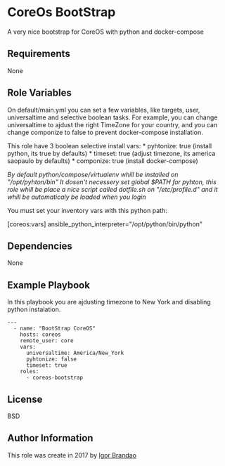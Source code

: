 CoreOs BootStrap
=========

A very nice bootstrap for CoreOS with python and docker-compose

Requirements
------------

None

Role Variables
--------------

On default/main.yml you can set a few variables, like targets, user, universaltime and selective boolean tasks.
For example, you can change universaltime to ajdust the right TimeZone for your country, and you can change componize
to false to prevent docker-compose installation.

This role have 3 boolean selective install vars:
    * pyhtonize: true (install python, its true by defaults)
    * timeset: true   (adjust timezone, its america saopaulo by defaults)
    * componize: true (install docker-compose)

_By default python/compose/virtualenv whill be installed on "/opt/pyhton/bin"_
_It dosen't necessery set global $PATH for pyhton, this role whill be place a nice script called dotfile.sh on
"/etc/profile.d" and it whill be automaticaly be loaded when you login_

You must set your inventory vars with this python path:

[coreos:vars]
ansible_python_interpreter="/opt/python/bin/python"


Dependencies
------------

None

Example Playbook
----------------

In this playbook you are ajdusting timezone to New York and disabling python instalation.

```
---
  - name: "BootStrap CoreOS"
    hosts: coreos
    remote_user: core
    vars:
      universaltime: America/New_York
      pyhtonize: false
      timeset: true
    roles:
      - coreos-bootstrap
```


License
-------

BSD

Author Information
------------------

This role was create in 2017 by [Igor Brandao](https://isca.space)

